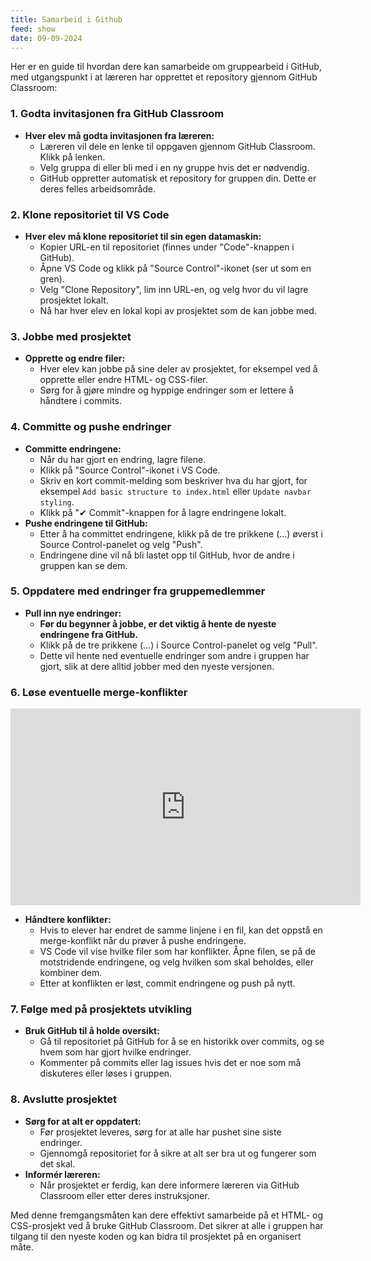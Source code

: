 ```yaml
---
title: Samarbeid i Github
feed: show
date: 09-09-2024
---
```

Her er en guide til hvordan dere kan samarbeide om gruppearbeid i GitHub, med utgangspunkt i at læreren har opprettet et repository gjennom GitHub Classroom:

### 1. **Godta invitasjonen fra GitHub Classroom**
   - **Hver elev må godta invitasjonen fra læreren:**
     - Læreren vil dele en lenke til oppgaven gjennom GitHub Classroom. Klikk på lenken.
     - Velg gruppa di eller bli med i en ny gruppe hvis det er nødvendig.
     - GitHub oppretter automatisk et repository for gruppen din. Dette er deres felles arbeidsområde.

### 2. **Klone repositoriet til VS Code**
   - **Hver elev må klone repositoriet til sin egen datamaskin:**
     - Kopier URL-en til repositoriet (finnes under "Code"-knappen i GitHub).
     - Åpne VS Code og klikk på "Source Control"-ikonet (ser ut som en gren).
     - Velg "Clone Repository", lim inn URL-en, og velg hvor du vil lagre prosjektet lokalt.
     - Nå har hver elev en lokal kopi av prosjektet som de kan jobbe med.

### 3. **Jobbe med prosjektet**
   - **Opprette og endre filer:**
     - Hver elev kan jobbe på sine deler av prosjektet, for eksempel ved å opprette eller endre HTML- og CSS-filer.
     - Sørg for å gjøre mindre og hyppige endringer som er lettere å håndtere i commits.

### 4. **Committe og pushe endringer**
   - **Committe endringene:**
     - Når du har gjort en endring, lagre filene.
     - Klikk på "Source Control"-ikonet i VS Code.
     - Skriv en kort commit-melding som beskriver hva du har gjort, for eksempel `Add basic structure to index.html` eller `Update navbar styling`.
     - Klikk på "✔ Commit"-knappen for å lagre endringene lokalt.
   - **Pushe endringene til GitHub:**
     - Etter å ha committet endringene, klikk på de tre prikkene (...) øverst i Source Control-panelet og velg "Push".
     - Endringene dine vil nå bli lastet opp til GitHub, hvor de andre i gruppen kan se dem.

### 5. **Oppdatere med endringer fra gruppemedlemmer**
   - **Pull inn nye endringer:**
     - **Før du begynner å jobbe, er det viktig å hente de nyeste endringene fra GitHub.**
     - Klikk på de tre prikkene (...) i Source Control-panelet og velg "Pull".
     - Dette vil hente ned eventuelle endringer som andre i gruppen har gjort, slik at dere alltid jobber med den nyeste versjonen.

### 6. **Løse eventuelle merge-konflikter**
<iframe width="560" height="315" src="https://www.youtube-nocookie.com/embed/HosPml1qkrg?si=BArgDq9YKVm1Dc4c" title="YouTube video player" frameborder="0" allow="accelerometer; autoplay; clipboard-write; encrypted-media; gyroscope; picture-in-picture; web-share" referrerpolicy="strict-origin-when-cross-origin" allowfullscreen></iframe>

   - **Håndtere konflikter:**
     - Hvis to elever har endret de samme linjene i en fil, kan det oppstå en merge-konflikt når du prøver å pushe endringene.
     - VS Code vil vise hvilke filer som har konflikter. Åpne filen, se på de motstridende endringene, og velg hvilken som skal beholdes, eller kombiner dem.
     - Etter at konflikten er løst, commit endringene og push på nytt.

### 7. **Følge med på prosjektets utvikling**
   - **Bruk GitHub til å holde oversikt:**
     - Gå til repositoriet på GitHub for å se en historikk over commits, og se hvem som har gjort hvilke endringer.
     - Kommenter på commits eller lag issues hvis det er noe som må diskuteres eller løses i gruppen.

### 8. **Avslutte prosjektet**
   - **Sørg for at alt er oppdatert:**
     - Før prosjektet leveres, sørg for at alle har pushet sine siste endringer.
     - Gjennomgå repositoriet for å sikre at alt ser bra ut og fungerer som det skal.
   - **Informér læreren:**
     - Når prosjektet er ferdig, kan dere informere læreren via GitHub Classroom eller etter deres instruksjoner.

Med denne fremgangsmåten kan dere effektivt samarbeide på et HTML- og CSS-prosjekt ved å bruke GitHub Classroom. Det sikrer at alle i gruppen har tilgang til den nyeste koden og kan bidra til prosjektet på en organisert måte.